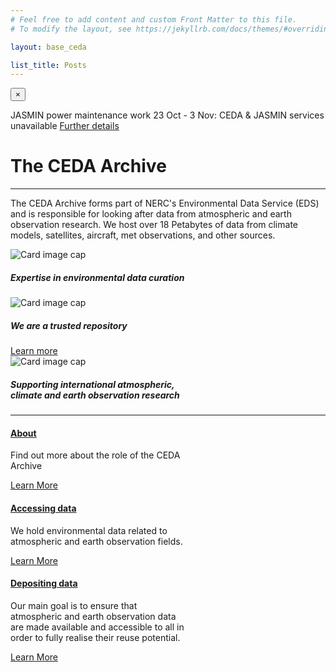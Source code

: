 ```yaml
---
# Feel free to add content and custom Front Matter to this file.
# To modify the layout, see https://jekyllrb.com/docs/themes/#overriding-theme-defaults

layout: base_ceda

list_title: Posts
---
```


<div class="alert alert-danger alert-dismissable fade show" role="alert">
        <button type="button" class="close" data-dismiss="alert" aria-label="Close">
            <span aria-hidden="true">&times;</span>
        </button>
    <p>JASMIN power maintenance work 23 Oct - 3 Nov: CEDA & JASMIN services unavailable&nbsp;<a target="_blank" href="https://www.ceda.ac.uk/blog/reminder-advance-notice-of-jasmin-power-maintenance-autumn-2023/">Further details</a></p>
</div>
    
<div class="row">
    <div class="col-md-12">
        <div class="jumbotron">
            <h1 class="display-4">The CEDA Archive</h1>
            <hr class="my-4">
            <p>The CEDA Archive forms part of NERC's Environmental Data Service (EDS) and is responsible for looking after data from atmospheric and earth observation research. We host over 18 Petabytes of data from climate models, satellites, aircraft, met observations, and other sources.</p>
        </div>


<div class="card-deck">
    <div class="card text-center" style="width: 18rem;">
        <img class="card-img-top" src="{{site.baseurl}}/static/home-cropped-noaa-ujsujr3cgem-unsplash.jpg" alt="Card image cap">
        <div class="card-body">
            <h5 class="card-title">Expertise in environmental data curation</h5>
            <p class="card-text"></p>
        </div>
    </div>

<div class="card text-center" style="width: 18rem;">
        <img class="card-img-top" src="{{site.baseurl}}/static/core-trust-seal-px-300_height.jpeg" alt="Card image cap">
        <div class="card-body">
            <h5 class="card-title">We are a trusted repository</h5>
            <p class="card-text"></p>
                <a href="https://www.coretrustseal.org/wp-content/uploads/2021/06/20210629-CEDA_CTS_Certification_2020-2022.pdf" class="btn btn-primary">Learn more</a>
        </div>
    </div>

<div class="card text-center" style="width: 18rem;">
        <img class="card-img-top" src="{{site.baseurl}}/static/uk-pxheight-334-s3a_sl_2_wst____20210804t104352_20210804t104652_20210804t125626_0179_074_379_1980_mar_o_nr_003_wst_brightness_temperature_channel_3.png" alt="Card image cap">
        <div class="card-body">
            <h5 class="card-title">Supporting international atmospheric, climate and earth observation research</h5>
            <p class="card-text"></p>
        </div>
    </div>
</div>
            <hr class="my-4">



<div class="card-deck">
    
        
<div class="card text-center" style="width: 18rem;">
                        <div class="card-header">
                            <span class="fa-stack fa-4x">
                                <i class="fa fa-circle fa-stack-2x text-primary"></i>
                                <i class="fa fa-info-circle fa-stack-1x fa-inverse"></i>
                            </span>
                        </div>
                        <div class="card-body">
                            <h4 class="card-title"><a class="inherit-color" href="about/">About</a></h4>
                    <p class="card-text"></p><p><span>Find out more about the role of the CEDA Archive</span></p><p></p>
                    <a href="about/" class="btn btn-default">Learn More</a>
                        </div>
                    </div>
        
<div class="card text-center" style="width: 18rem;">
            <div class="card-header">
            <span class="fa-stack fa-4x">
                                <i class="fas fa-circle fa-stack-2x text-primary"></i>
                                <i class="fas fa-download fa-stack-1x fa-inverse"></i>
                            </span>
            </div>
                <div class="card-body">
                    <h4 class="card-title"><a class="inherit-color" href="about/accessing-data">Accessing data</a></h4>
            <p class="card-text"></p><p><span>We hold environmental data related to atmospheric and earth observation fields.&nbsp;</span></p><p></p>
            <a href="about/accessing-data/" class="btn btn-default">Learn More</a>
                </div>
            </div>
        
<div class="card text-center" style="width: 18rem;">
            <div class="card-header">    
                        
<span class="fa-stack fa-4x">
                                <i class="fas fa-circle fa-stack-2x text-primary"></i>
                                <i class="fas fa-upload fa-stack-1x fa-inverse"></i>
                            </span>
                        

</div>
                <div class="card-body">
                    <h4 class="card-title"><a class="inherit-color" href="about/depositing-data/">Depositing data</a></h4>
            <p class="card-text"></p><p><span>Our main goal is to ensure that atmospheric and earth observation data are made available and accessible to all in order to fully realise their reuse potential.&nbsp;</span></p><p></p>
            <a href="about/depositing-data/" class="btn btn-default">Learn More</a>
                </div>
            </div>
        </div>


</div>

